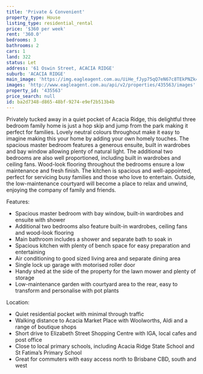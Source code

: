 ```yaml
---
title: 'Private & Convenient'
property_type: House
listing_type: residential_rental
price: '$360 per week'
rent: '360.0'
bedrooms: 3
bathrooms: 2
cars: 1
land: 322
status: Let
address: '61 Oswin Street, ACACIA RIDGE'
suburb: 'ACACIA RIDGE'
main_image: 'https://img.eagleagent.com.au/UiHe_fJyp75qQ7eN67c8TEkPNZk=/1280x854/smart/https://s3-us-west-2.amazonaws.com/eagleagent-orig/images/6825649/425695974-image-M.jpg'
images: 'http://www.eagleagent.com.au/api/v2/properties/435563/images'
property_id: '435563'
price_search: null
id: ba2d7348-d865-48bf-9274-e9ef2b513b4b
---
```

Privately tucked away in a quiet pocket of Acacia Ridge, this delightful three bedroom family home is just a hop skip and jump from the park making it perfect for families. Lovely neutral colours throughout make it easy to imagine making this your home by adding your own homely touches. The spacious master bedroom features a generous ensuite, built in wardrobes and bay window allowing plenty of natural light. The additional two bedrooms are also well proportioned, including built in wardrobes and ceiling fans. Wood-look flooring throughout the bedrooms ensure a low maintenance and fresh finish. The kitchen is spacious and well-appointed, perfect for servicing busy families and those who love to entertain. Outside, the low-maintenance courtyard will become a place to relax and unwind, enjoying the company of family and friends.

Features:

*  Spacious master bedroom with bay window, built-in wardrobes and ensuite with shower
*  Additional two bedrooms also feature built-in wardrobes, ceiling fans and wood-look flooring
*  Main bathroom includes a shower and  separate bath to soak in
*  Spacious kitchen with plenty of bench space for easy preparation and entertaining
*   Air conditioning to good sized living area and separate dining area
*   Single lock up garage with motorised roller door
*   Handy shed at the side of the property for the lawn mower and plenty of storage
*   Low-maintenance garden with courtyard area to the rear, easy to transform and personalise with pot plants

Location:

*  Quiet residential pocket with minimal through traffic
*  Walking distance to Acacia Market Place with Woolworths, Aldi and a range of boutique shops
*  Short drive to Elizabeth Street Shopping Centre with IGA, local cafes and post office
*  Close to local primary schools, including Acacia Ridge State School and St Fatima’s Primary School
*  Great for commuters with easy access north to Brisbane CBD, south and west